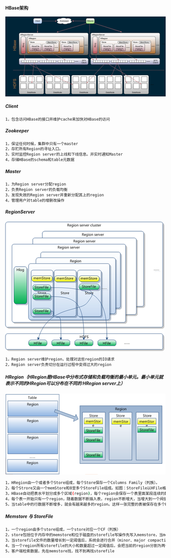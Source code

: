 #### HBase架构
![image](https://github.com/firechiang/hadoop-test/blob/master/hbase/image/hbase-001.png)
##### Client
```bash
1，包含访问HBase的接口并维护cache来加快对HBase的访问
```
##### Zookeeper
```bash
1，保证任何时候，集群中只有一个master
2，存贮所有Region的寻址入口。
3，实时监控Region server的上线和下线信息。并实时通知Master
4，存储HBase的schema和table元数据
```
##### Master
```bash
1，为Region server分配region
2，负责Region server的负载均衡
3，发现失效的Region server并重新分配其上的region
4，管理用户对table的增删改操作
```
##### RegionServer
![image](https://github.com/firechiang/hadoop-test/blob/master/hbase/image/3.region-server.png)

```bash
1，Region server维护region，处理对这些region的IO请求
2，Region server负责切分在运行过程中变得过大的region
```

##### HRegion（HRegion是HBase中分布式存储和负载均衡的最小单元。最小单元就表示不同的HRegion可以分布在不同的 HRegion server上）
![image](https://github.com/firechiang/hadoop-test/blob/master/hbase/image/2-region.jpg)

```bash
1，HRegion由一个或者多个Store组成，每个Store保存一个Columns Family（列族）。
2，每个Strore又由一个memStore和0至多个StoreFile组成。如图：StoreFile以HFile格式保存在HDFS上。
3，HBase自动把表水平划分成多个区域(region)，每个region会保存一个表里面某段连续的数据
4，每个表一开始只有一个region，随着数据不断插入表，region不断增大，当增大到一个阀值的时候，region就会等分会两个新的region（裂变）
5，当table中的行数据不断增多，就会有越来越多的region。这样一张完整的表被保存在多个Regionserver 上。
```
##### Memstore 与 StoreFile
```bash
1，一个region由多个store组成，一个store对应一个CF（列族）
2，store包括位于内存中的memstore和位于磁盘的storefile写操作先写入memstore，当memstore中的数据达到某个阈值，hregionserver会启动flashcache进程写入storefile，每次写入形成单独的一个storefile
3，当storefile文件的数量增长到一定阈值后，系统会进行合并（minor、major compaction），在合并过程中会进行版本合并和删除工作（majar），形成更大的storefile
4，当一个region所有storefile的大小和数量超过一定阈值后，会把当前的region分割为两个，并由hmaster分配到相应的regionserver服务器，实现负载均衡
5，客户端检索数据，先在memstore找，找不到再找storefile
```